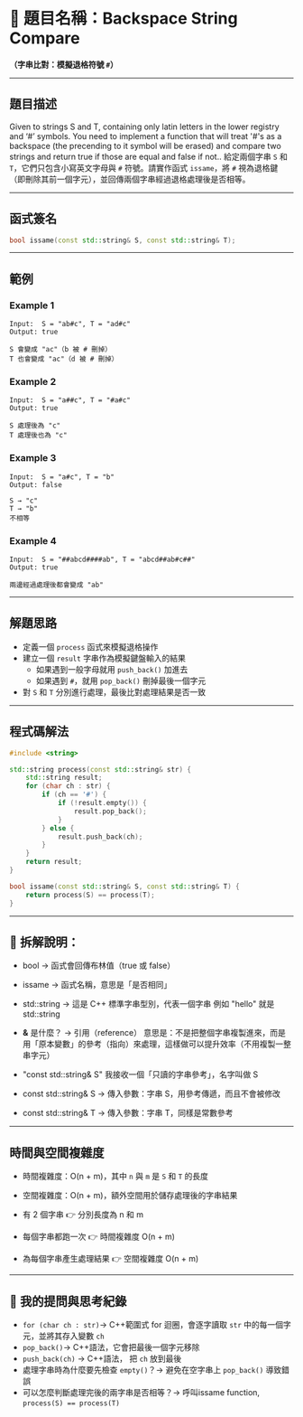 
# 📄 題目名稱：Backspace String Compare  
**（字串比對：模擬退格符號 `#`）**

---

## 題目描述
Given to strings S and T, containing only latin letters in the lower registry and ‘#’ symbols. You need to implement a function that will treat '#'s as a backspace (the precending to it symbol will be erased) and compare two strings and return true if those are equal and false if not..
給定兩個字串 `S` 和 `T`，它們只包含小寫英文字母與 `#` 符號。請實作函式 `issame`，將 `#` 視為退格鍵（即刪除其前一個字元），並回傳兩個字串經過退格處理後是否相等。

---

## 函式簽名

```cpp
bool issame(const std::string& S, const std::string& T);
```

---

## 範例

### Example 1

```
Input:  S = "ab#c", T = "ad#c"
Output: true

S 會變成 "ac"（b 被 # 刪掉）  
T 也會變成 "ac"（d 被 # 刪掉）
```

### Example 2

```
Input:  S = "a##c", T = "#a#c"
Output: true

S 處理後為 "c"  
T 處理後也為 "c"
```

### Example 3

```
Input:  S = "a#c", T = "b"
Output: false

S → "c"  
T → "b"  
不相等
```

### Example 4

```
Input:  S = "##abcd####ab", T = "abcd##ab#c##"
Output: true

兩邊經過處理後都會變成 "ab"
```

---

## 解題思路

- 定義一個 `process` 函式來模擬退格操作
- 建立一個 `result` 字串作為模擬鍵盤輸入的結果
  - 如果遇到一般字母就用 `push_back()` 加進去
  - 如果遇到 `#`，就用 `pop_back()` 刪掉最後一個字元
- 對 `S` 和 `T` 分別進行處理，最後比對處理結果是否一致

---

## 程式碼解法

```cpp
#include <string>

std::string process(const std::string& str) {
    std::string result;
    for (char ch : str) {
        if (ch == '#') {
            if (!result.empty()) {
                result.pop_back();
            }
        } else {
            result.push_back(ch);
        }
    }
    return result;
}

bool issame(const std::string& S, const std::string& T) {
    return process(S) == process(T);
}
```

---

## 🧩 拆解說明：
- bool →	函式會回傳布林值（true 或 false）
- issame →	函式名稱，意思是「是否相同」

- std::string → 這是 C++ 標準字串型別，代表一個字串
  例如 "hello" 就是 std::string
- **&** 是什麼？ → 引用（reference）
  意思是：不是把整個字串複製進來，而是用「原本變數」的參考（指向）來處理，這樣做可以提升效率（不用複製一整串字元）
- "const std::string& S" 我接收一個「只讀的字串參考」，名字叫做 S

- const std::string& S →	傳入參數：字串 S，用參考傳遞，而且不會被修改
- const std::string& T →	傳入參數：字串 T，同樣是常數參考



---

## 時間與空間複雜度

- 時間複雜度：O(n + m)，其中 `n` 與 `m` 是 `S` 和 `T` 的長度
- 空間複雜度：O(n + m)，額外空間用於儲存處理後的字串結果

- 有 2 個字串	👉 分別長度為 n 和 m
- 每個字串都跑一次	👉 時間複雜度 O(n + m)
- 為每個字串產生處理結果	👉 空間複雜度 O(n + m)

---

## 🤔 我的提問與思考紀錄

- `for (char ch : str)`→  C++範圍式 for 迴圈，會逐字讀取 `str` 中的每一個字元，並將其存入變數 `ch`
- `pop_back()`→   C++語法，它會把最後一個字元移除
- `push_back(ch)` →  C++語法， 把 `ch` 放到最後
- 處理字串時為什麼要先檢查 `empty()`？→ 避免在空字串上 `pop_back()` 導致錯誤
- 可以怎麼判斷處理完後的兩字串是否相等？→ 呼叫issame function, `process(S) == process(T)`

